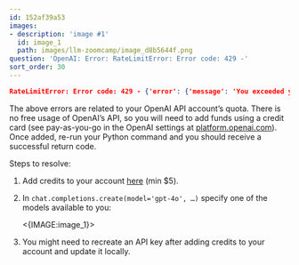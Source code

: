 ```yaml
---
id: 152af39a53
images:
- description: 'image #1'
  id: image_1
  path: images/llm-zoomcamp/image_d8b5644f.png
question: 'OpenAI: Error: RateLimitError: Error code: 429 -'
sort_order: 30
---
```


```json
RateLimitError: Error code: 429 - {'error': {'message': 'You exceeded your current quota, please check your plan and billing details. For more information on this error, read the docs: [https://platform.openai.com/docs/guides/error-codes/api-errors.](https://platform.openai.com/docs/guides/error-codes/api-errors.)', 'type': 'insufficient_quota', 'param': None, 'code': 'insufficient_quota'}
```

The above errors are related to your OpenAI API account’s quota. There is no free usage of OpenAI’s API, so you will need to add funds using a credit card (see pay-as-you-go in the OpenAI settings at [platform.openai.com](http://platform.openai.com)). Once added, re-run your Python command and you should receive a successful return code.

Steps to resolve:

1. Add credits to your account [here](https://platform.openai.com/settings/organization/billing/overview) (min $5).
2. In `chat.completions.create(model='gpt-4o', …)` specify one of the models available to you:

   <{IMAGE:image_1}>

3. You might need to recreate an API key after adding credits to your account and update it locally.